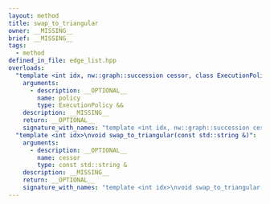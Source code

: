 ```yaml
---
layout: method
title: swap_to_triangular
owner: __MISSING__
brief: __MISSING__
tags:
  - method
defined_in_file: edge_list.hpp
overloads:
  "template <int idx, nw::graph::succession cessor, class ExecutionPolicy>\nvoid swap_to_triangular(ExecutionPolicy &&)":
    arguments:
      - description: __OPTIONAL__
        name: policy
        type: ExecutionPolicy &&
    description: __MISSING__
    return: __OPTIONAL__
    signature_with_names: "template <int idx, nw::graph::succession cessor, class ExecutionPolicy>\nvoid swap_to_triangular(ExecutionPolicy && policy)"
  "template <int idx>\nvoid swap_to_triangular(const std::string &)":
    arguments:
      - description: __OPTIONAL__
        name: cessor
        type: const std::string &
    description: __MISSING__
    return: __OPTIONAL__
    signature_with_names: "template <int idx>\nvoid swap_to_triangular(const std::string & cessor)"
---
```

